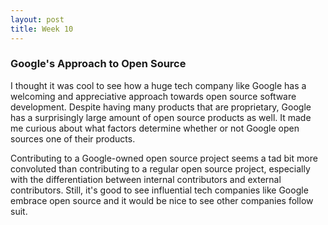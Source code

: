 ```yaml
---
layout: post
title: Week 10
---
```


### Google's Approach to Open Source
I thought it was cool to see how a huge tech company like Google has a welcoming and appreciative approach towards open source software development. Despite having many products that are proprietary, Google has a surprisingly large amount of open source products as well. It made me curious about what factors determine whether or not Google open sources one of their products.

Contributing to a Google-owned open source project seems a tad bit more convoluted than contributing to a regular open source project, especially with the differentiation between internal contributors and external contributors. Still, it's good to see influential tech companies like Google embrace open source and it would be nice to see other companies follow suit.
